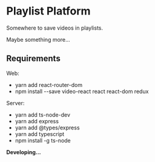 # Playlist Platform
Somewhere to save videos in playlists.

Maybe something more...

## Requirements

Web:
- yarn add react-router-dom
- npm install --save video-react react react-dom redux

Server:
- yarn add ts-node-dev
- yarn add express
- yarn add @types/express
- yarn add typescript
- npm install -g ts-node

**Developing...**